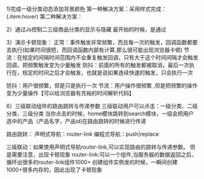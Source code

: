 1)完成一级分类动态添加背景颜色
第一种解决方案：采用样式完成：(.item:hover)
第二种解决方案：

2）通过Js控制二三级商品分类的显示与隐藏
最开始的时候，是通过

3）演示卡顿现象：
正常：事件触发非常频繁，而且每一次的触发，回调函数都要去执行(如果时间很短，而回调函数内部有计算,那么很可能出现浏览器卡顿)
节流：在规定的间隔时间范围内不会重复触发回调，只有大于这个时间间隔才会触发回调，把频繁触发变为少量触发
防抖：前面的所有的触发都被取消，最后一次执行在，规定的时间之后才会触发，也就是说如果连续快速的触发，只会执行一次

防抖：用户很频繁，但是只是执行一次
节流：用户操作很频繁 ,但是把频繁的操作变为少量操作【可以给浏览器有充裕的时间解析代码】

6）三级联动组件的路由跳转与传递参数
三级联动用户可以点击：一级分类、二级分类、三级分类
当你点击的时候，home模块跳转到search模块，一级会把用户选中的产品（产品名字，产品id)在路由跳转的时候进行传递


路由跳转：
声明式导航：router-link
编程式导航：push|replace

三级联动：如果使用声明式导航router-link,可以实现路由的跳转与传递参数。
但是需要注意，出现卡顿现象
 router-link:可以一个组件,当服务器的数据返回之后，循环出很多的router-link组件1000+
 创建组件实例发的时候，一瞬间创建1000+很多内存的，因此出现了卡顿现象